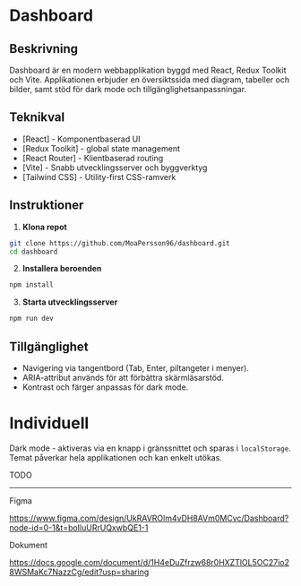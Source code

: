 # Dashboard

## Beskrivning
Dashboard är en modern webbapplikation byggd med React, Redux Toolkit och Vite. Applikationen erbjuder en översiktssida med diagram, tabeller och bilder, samt stöd för dark mode och tillgänglighetsanpassningar.

## Teknikval

- [React] - Komponentbaserad UI
- [Redux Toolkit] - global state management
- [React Router] - Klientbaserad routing
- [Vite] - Snabb utvecklingsserver och byggverktyg
- [Tailwind CSS] - Utility-first CSS-ramverk 


## Instruktioner

1. **Klona repot**
```sh
git clone https://github.com/MoaPersson96/dashboard.git
cd dashboard
```
2. **Installera beroenden**
```sh
npm install
```
3. **Starta utvecklingsserver**
```sh
npm run dev
```
## Tillgänglighet
- Navigering via tangentbord (Tab, Enter, piltangeter i menyer).
- ARIA-attribut används för att förbättra skärmläsarstöd.
- Kontrast och färger anpassas för dark mode.

# Individuell
Dark mode - aktiveras via en knapp i gränssnittet och sparas i `localStorage`. Temat påverkar hela applikationen och kan enkelt utökas.

TODO

-------------

Figma

https://www.figma.com/design/UkRAVROlm4vDH8AVm0MCvc/Dashboard?node-id=0-1&t=boIluURrUQxwbQE1-1

Dokument

https://docs.google.com/document/d/1H4eDuZfrzw68r0HXZTlOL5OC27io28WSMaKc7NazzCg/edit?usp=sharing

